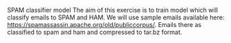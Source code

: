 SPAM classifier model
The aim of this exercise is to train model which will classify emails to SPAM and HAM. We will use sample emails available here: https://spamassassin.apache.org/old/publiccorpus/. Emails there as classified to spam and ham and compressed to tar.bz format.
